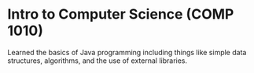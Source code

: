 # Intro to Computer Science (COMP 1010)

Learned the basics of Java programming including things like simple data structures, algorithms, and the use of external libraries. 

